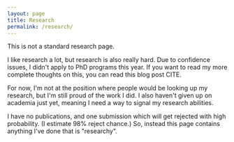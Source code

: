 ```yaml
---
layout: page
title: Research
permalink: /research/
---
```


This is not a standard research page.

I like research a lot, but research is also really hard. Due to confidence
issues, I didn't apply to PhD programs this year. If you want to read
my more complete thoughts on this, you can read this blog post CITE.

For now, I'm not at the position where people would be looking up my
research, but I'm still proud of the work I did. I also haven't given
up on academia just yet, meaning I need a way to signal my research
abilities.

I have no publications, and one submission which will get rejected
with high probability. (I estimate 98% reject chance.) So, instead
this page contains anything I've done that is "researchy".
